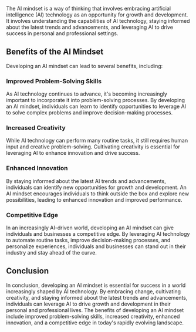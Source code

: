 
The AI mindset is a way of thinking that involves embracing artificial intelligence (AI) technology as an opportunity for growth and development. It involves understanding the capabilities of AI technology, staying informed about the latest trends and advancements, and leveraging AI to drive success in personal and professional settings.

Benefits of the AI Mindset
--------------------------

Developing an AI mindset can lead to several benefits, including:

### Improved Problem-Solving Skills

As AI technology continues to advance, it's becoming increasingly important to incorporate it into problem-solving processes. By developing an AI mindset, individuals can learn to identify opportunities to leverage AI to solve complex problems and improve decision-making processes.

### Increased Creativity

While AI technology can perform many routine tasks, it still requires human input and creative problem-solving. Cultivating creativity is essential for leveraging AI to enhance innovation and drive success.

### Enhanced Innovation

By staying informed about the latest AI trends and advancements, individuals can identify new opportunities for growth and development. An AI mindset encourages individuals to think outside the box and explore new possibilities, leading to enhanced innovation and improved performance.

### Competitive Edge

In an increasingly AI-driven world, developing an AI mindset can give individuals and businesses a competitive edge. By leveraging AI technology to automate routine tasks, improve decision-making processes, and personalize experiences, individuals and businesses can stand out in their industry and stay ahead of the curve.

Conclusion
----------

In conclusion, developing an AI mindset is essential for success in a world increasingly shaped by AI technology. By embracing change, cultivating creativity, and staying informed about the latest trends and advancements, individuals can leverage AI to drive growth and development in their personal and professional lives. The benefits of developing an AI mindset include improved problem-solving skills, increased creativity, enhanced innovation, and a competitive edge in today's rapidly evolving landscape.

